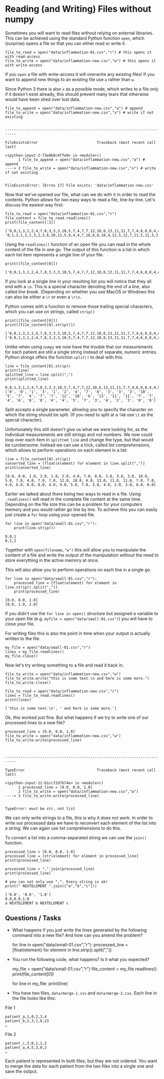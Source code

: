 
# Reading (and Writing) Files without numpy

Sometimes you will want to read files without relying on external libraries. This can be achieved using the standard Python function `open`, which (surprise) opens a file so that you can either read or write it.  


    file_to_read = open("data/inflammation-01.csv","r") # this opens it with read-access
    file_to_write = open("data/inflammation-new.csv","w") # this opens it with write-access

If you `open` a file with write-access it will overwrite any existing files! If you want to append new things to an existing file use *`a`* rather than `w`. 

Since Python 3 there is also `x` as a possible mode, which writes to a file only if it doesn't exist already, this should prevent many tears that otherwise would have been shed over lost data.


    file_to_append = open("data/inflammation-new.csv","a") # append
    file_to_write = open("data/inflammation-new.csv","x") # write if not existing


    ---------------------------------------------------------------------------

    FileExistsError                           Traceback (most recent call last)

    <ipython-input-2-73e8b8c4ffe8> in <module>()
          1 file_to_append = open("data/inflammation-new.csv","a") # append
    ----> 2 file_to_write = open("data/inflammation-new.csv","x") # write if not existing
    

    FileExistsError: [Errno 17] File exists: 'data/inflammation-new.csv'



Now that we've opened our file, what can we do with it in order to read the contents. Python allows for two easy ways to read a file, line-by-line. Let's discuss the easiest way first:


    file_to_read = open("data/inflammation-01.csv","r")
    file_content = file_to_read.readlines()
    print(file_content[:2])

    ['0,0,1,3,1,2,4,7,8,3,3,3,10,5,7,4,7,7,12,18,6,13,11,11,7,7,4,6,8,8,4,4,5,7,3,4,2,3,0,0\n', '0,1,2,1,2,1,3,2,2,6,10,11,5,9,4,4,7,16,8,6,18,4,12,5,12,7,11,5,11,3,3,5,4,4,5,5,1,1,0,1\n']


Using the `readlines()` function of an open file you can read in the whole content of the file in one go. The output of this function is a list in which each list item represents a single line of your file. 


    print([file_content[0]])

    ['0,0,1,3,1,2,4,7,8,3,3,3,10,5,7,4,7,7,12,18,6,13,11,11,7,7,4,6,8,8,4,4,5,7,3,4,2,3,0,0\n']


If you look at a single line in your resulting list you will notice that they all end with a `\n`. This is a special character denoting the end of a line, also called *line break*. (Depending on whether you use MacOS or Windows this can also be either a `\r` or even a `\r\n`.

Python comes with a function to remove those trailing special characters, which you can use on strings, called `strip()`


    print([file_content[0]])
    print([file_content[0].strip()])

    ['0,0,1,3,1,2,4,7,8,3,3,3,10,5,7,4,7,7,12,18,6,13,11,11,7,7,4,6,8,8,4,4,5,7,3,4,2,3,0,0\n']
    ['0,0,1,3,1,2,4,7,8,3,3,3,10,5,7,4,7,7,12,18,6,13,11,11,7,7,4,6,8,8,4,4,5,7,3,4,2,3,0,0']


Unlike when using `numpy` we now have the trouble that our measurements for each patient are still a single string instead of separate, numeric entries. Python strings offers the function `split()` to deal with this. 


    line = file_content[0].strip()
    print(line)
    splitted_line = line.split(",")
    print(splitted_line)

    0,0,1,3,1,2,4,7,8,3,3,3,10,5,7,4,7,7,12,18,6,13,11,11,7,7,4,6,8,8,4,4,5,7,3,4,2,3,0,0
    ['0', '0', '1', '3', '1', '2', '4', '7', '8', '3', '3', '3', '10', '5', '7', '4', '7', '7', '12', '18', '6', '13', '11', '11', '7', '7', '4', '6', '8', '8', '4', '4', '5', '7', '3', '4', '2', '3', '0', '0']


Split accepts a single parameter, allowing you to specify the character on which the string should be split. (If you need to split at a `TAB` use `\t` as the special character). 

Unfortunately this still doesn't give us what we were looking for, as the individual measurements are still strings and not numbers. We now could loop over each item in `splitted_line` and change the type, but that would be cumbersome. Instead we can use a trick, called *list comprehensions*, which allows to perform operations on each element in a list:


    line = file_content[0].strip()
    converted_line = [float(element) for element in line.split(",")]
    print(converted_line)

    [0.0, 0.0, 1.0, 3.0, 1.0, 2.0, 4.0, 7.0, 8.0, 3.0, 3.0, 3.0, 10.0, 5.0, 7.0, 4.0, 7.0, 7.0, 12.0, 18.0, 6.0, 13.0, 11.0, 11.0, 7.0, 7.0, 4.0, 6.0, 8.0, 8.0, 4.0, 4.0, 5.0, 7.0, 3.0, 4.0, 2.0, 3.0, 0.0, 0.0]


Earlier we talked about there being two ways to read in a file. Using `.readlines()` will read in the complete file content at the same time. Depending on the file size this can be a problem for your computers memory and you would rather go line by line. To achieve this you can easily just create a `for` loop using your opened file.


    for line in open("data/small-01.csv","r"):
        print(line.strip())

    0,0,1
    0,1,2


Together with `open(filename,"w")` this will allow you to manipulate the content of a file and write the output of the manipulation without the need to store everything in the active memory at once. 

This will also allow you to perform operations on each line in a single go.


    for line in open("data/small-01.csv","r"):
        processed_line = [float(element) for element in line.strip().split(",")]
        print(processed_line)

    [0.0, 0.0, 1.0]
    [0.0, 1.0, 2.0]


If you didn't use the `for line in open()` structure but assigned a variable to your open file (e.g. `myfile = open("data/small-01.csv")`) you will have to close your file. 

For writing files this is also the point in time when your output is actually written to the file.


    my_file = open("data/small-01.csv","r")
    lines = my_file.readlines()
    my_file.close()

Now let's try writing something to a file and read it back in.


    file_to_write = open("data/inflammation-new.csv","w") 
    file_to_write.write("this is some text.\n and here is some more.")
    file_to_write.close()
    
    file_to_read = open("data/inflammation-new.csv","r")
    lines = file_to_read.readlines()
    print(lines)

    ['this is some text.\n', ' and here is some more.']


Ok, this worked just fine. But what happens if we try to write one of our processed lines to a new file?


    processed_line = [0.0, 0.0, 1.0]
    file_to_write = open("data/inflammation-new.csv","w") 
    file_to_write.write(processed_line)



    ---------------------------------------------------------------------------

    TypeError                                 Traceback (most recent call last)

    <ipython-input-12-b1ccf2d7b74e> in <module>()
          1 processed_line = [0.0, 0.0, 1.0]
          2 file_to_write = open("data/inflammation-new.csv","w")
    ----> 3 file_to_write.write(processed_line)
    

    TypeError: must be str, not list


We can only write strings to a file, this is why it does not work. In order to write our processed data we have to reconvert each element of the list into a string. We can again use list comprehensions to do this. 

To convert a list into a comma-separated string we can use the `join()` function.


    processed_line = [0.0, 0.0, 1.0]
    processed_line = [str(element) for element in processed_line]
    print(processed_line)
    
    processed_line = ",".join(processed_line)
    print(processed_line)
    
    # you can not only use ",". Every string is ok!
    print(" NEXTELEMENT ".join(["a","b","c"]))

    ['0.0', '0.0', '1.0']
    0.0,0.0,1.0
    a NEXTELEMENT b NEXTELEMENT c


## Questions / Tasks

 * What happens if you just write the lines generated by the following command into a new file? And how can you amend the problem?


    for line in open("data/small-01.csv","r"):
        processed_line = [float(element) for element in line.strip().split(",")]

* You run the following code, what happens? Is it what you expected?


    my_file = open("data/small-01.csv","r")
    file_content = my_file.readlines()
    print(file_content[0])
     
    for line in my_file:
        print(line)

* You have two files, `data/merge-1.csv` and `data/merge-2.csv`. Each line in the file looks like this: 

File 1
```
patient_a,1,0,2,3,4
patient_b,2,3,1,0,23
…
```
File 2
```
patient_c,3,0,1,1,2
patient_a,4,5,3,0,2
…
```

Each patient is represented in both files, but they are not ordered. You want to merge the data for each patient from the two files into a single one and save the output.


    

